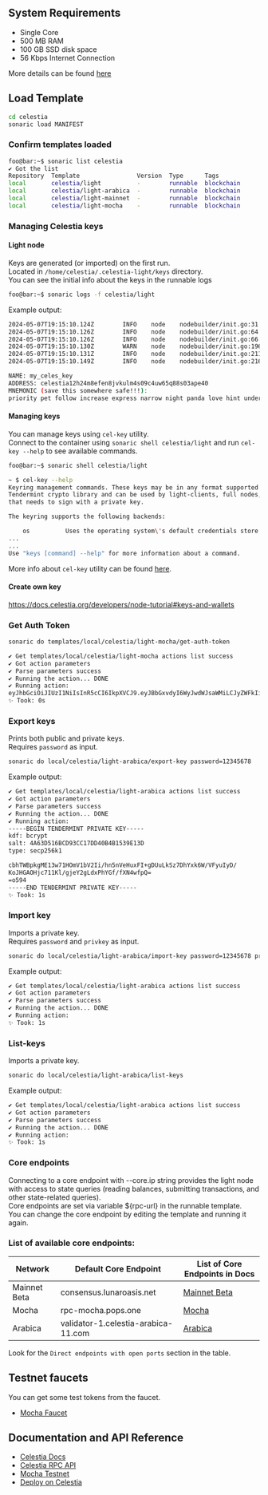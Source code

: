## System Requirements
- Single Core
- 500 MB RAM
- 100 GB SSD disk space
- 56 Kbps Internet Connection

More details can be found [here](https://docs.celestia.org/nodes/overview)

## Load Template

```bash
cd celestia
sonaric load MANIFEST
```

### Confirm templates loaded

```bash
foo@bar:~$ sonaric list celestia
✔ Got the list
Repository  Template                Version  Type      Tags        
local       celestia/light          -        runnable  blockchain  
local       celestia/light-arabica  -        runnable  blockchain  
local       celestia/light-mainnet  -        runnable  blockchain  
local       celestia/light-mocha    -        runnable  blockchain  
```
### Managing Celestia keys

#### Light node

Keys are generated (or imported) on the first run.  
Located in `/home/celestia/.celestia-light/keys` directory.   
You can see the initial info about the keys in the runnable logs  
```bash
foo@bar:~$ sonaric logs -f celestia/light
```
Example output:
```bash
2024-05-07T19:15:10.124Z        INFO    node    nodebuilder/init.go:31  Initializing Light Node Store over '/home/celestia/.celestia-light'
2024-05-07T19:15:10.126Z        INFO    node    nodebuilder/init.go:64  Saved config    {"path": "/home/celestia/.celestia-light/config.toml"}
2024-05-07T19:15:10.126Z        INFO    node    nodebuilder/init.go:66  Accessing keyring...
2024-05-07T19:15:10.130Z        WARN    node    nodebuilder/init.go:196 Detected plaintext keyring backend. For elevated security properties, consider using the `file` keyring backend.
2024-05-07T19:15:10.131Z        INFO    node    nodebuilder/init.go:211 NO KEY FOUND IN STORE, GENERATING NEW KEY...    {"path": "/home/celestia/.celestia-light/keys"}
2024-05-07T19:15:10.149Z        INFO    node    nodebuilder/init.go:216 NEW KEY GENERATED...

NAME: my_celes_key
ADDRESS: celestia12h24m8efen8jvkulm4s09c4uw65q88s03ape40
MNEMONIC (save this somewhere safe!!!): 
priority pet follow increase express narrow night panda love hint under actor brand elite excess diesel that swim super anchor retire tunnel taxi news

```

#### Managing keys
You can manage keys using `cel-key` utility.  
Connect to the container using `sonaric shell celestia/light` and run `cel-key --help` to see available commands.

```bash
foo@bar:~$ sonaric shell celestia/light
```
```bash
~ $ cel-key --help
Keyring management commands. These keys may be in any format supported by the
Tendermint crypto library and can be used by light-clients, full nodes, or any other application
that needs to sign with a private key.

The keyring supports the following backends:

    os          Uses the operating system\'s default credentials store.
...
...
Use "keys [command] --help" for more information about a command.
```

More info about `cel-key` utility can be found [here](https://docs.celestia.org/developers/celestia-node-key#using-the-cel-key-utility).

#### Create own key
https://docs.celestia.org/developers/node-tutorial#keys-and-wallets


### Get Auth Token
```bash
sonaric do templates/local/celestia/light-mocha/get-auth-token
```
```bash
✔ Get templates/local/celestia/light-mocha actions list success
✔ Got action parameters
✔ Parse parameters success
✔ Running the action... DONE
✔ Running action: 
eyJhbGciOiJIUzI1NiIsInR5cCI6IkpXVCJ9.eyJBbGxvdyI6WyJwdWJsaWMiLCJyZWFkIiwid3JpdGUiLCJhZG1pbiJdfQ.i-R99xPL9zG1jwxsOoHARBNdQ3cMyxAuwK5BplCX2LA
✨ Took: 0s
```

### Export keys
Prints both public and private keys.  
Requires `password` as input.  

```bash
sonaric do local/celestia/light-arabica/export-key password=12345678
```
Example output:
```bash
✔ Get templates/local/celestia/light-arabica actions list success
✔ Got action parameters
✔ Parse parameters success
✔ Running the action... DONE
✔ Running action:
-----BEGIN TENDERMINT PRIVATE KEY-----
kdf: bcrypt
salt: 4A63D516BCD93CC17DD40B4B1539E13D
type: secp256k1

cbhTWBpkgME13w71HOmV1bV2Ii/hn5nVeHuxFI+gDUuLkSz7DhYxk6W/VFyuIyD/
KoJHGAOHjc711Kl/gjeY2gLdxPhYGf/fXN4wfpQ=
=o594
-----END TENDERMINT PRIVATE KEY-----
✨ Took: 1s
```

### Import key
Imports a private key.  
Requires `password` and `privkey` as input.
```bash
sonaric do local/celestia/light-arabica/import-key password=12345678 privkey=$SOME_VARIABLE
```
Example output:
```bash
✔ Get templates/local/celestia/light-arabica actions list success
✔ Got action parameters
✔ Parse parameters success
✔ Running the action... DONE
✔ Running action:
✨ Took: 1s
```

### List-keys
Imports a private key.
```bash
sonaric do local/celestia/light-arabica/list-keys
```
Example output:
```bash
✔ Get templates/local/celestia/light-arabica actions list success
✔ Got action parameters
✔ Parse parameters success
✔ Running the action... DONE
✔ Running action:
✨ Took: 1s
```

### Core endpoints
Connecting to a core endpoint with --core.ip string provides the light node with access to state queries (reading balances, submitting transactions, and other state-related queries).  
Core endpoints are set via variable ${rpc-url} in the runnable template.  
You can change the core endpoint by editing the template and running it again.

### List of available core endpoints:  
| Network | Default Core Endpoint | List of Core Endpoints in Docs |
| --- | --- | --- |
| Mainnet Beta | consensus.lunaroasis.net | [Mainnet Beta](https://docs.celestia.org/nodes/mainnet#consensus-rpc-endpoints) |
| Mocha | rpc-mocha.pops.one | [Mocha](https://docs.celestia.org/nodes/mocha-testnet#rpc-endpoints) |
| Arabica | validator-1.celestia-arabica-11.com | [Arabica](https://docs.celestia.org/nodes/arabica-devnet#rpc-endpoints) |

Look for the `Direct endpoints with open ports` section in the table.

## Testnet faucets
You can get some test tokens from the faucet.
- [Mocha Faucet](https://celestia-testnet.faucetme.pro/)


## Documentation and API Reference
- [Celestia Docs](https://docs.celestia.org)
- [Celestia RPC API](https://docs.celestia.org/developers/node-api#rpc-api)
- [Mocha Testnet](https://docs.celestia.org/nodes/mocha-testnet)
- [Deploy on Celestia](https://rollkit.dev/tutorials/celestia-da)